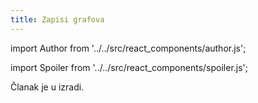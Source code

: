 ```yaml
---
title: Zapisi grafova
---
```


import Author from '../../src/react_components/author.js';

import Spoiler from '../../src/react_components/spoiler.js';

<Author authorName='Ime Prezime' githubUsername='x-fer'/>

Članak je u izradi.
